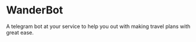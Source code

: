 # WanderBot

A telegram bot at your service to help you out with making travel plans with great ease.
